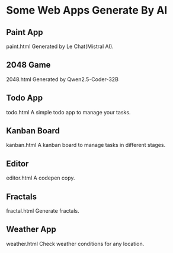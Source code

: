 # Some Web Apps Generate By AI

## Paint App
paint.html
Generated by Le Chat(Mistral AI).

## 2048 Game
2048.html
Generated by Qwen2.5-Coder-32B

## Todo App
todo.html
A simple todo app to manage your tasks.

## Kanban Board
kanban.html
A kanban board to manage tasks in different stages.


## Editor

editor.html
A codepen copy.

## Fractals

fractal.html
Generate fractals.

## Weather App

weather.html
Check weather conditions for any location.